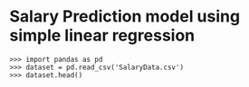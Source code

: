 # Salary Prediction model using simple linear regression
```
>>> import pandas as pd
>>> dataset = pd.read_csv('SalaryData.csv')
>>> dataset.head()

```
